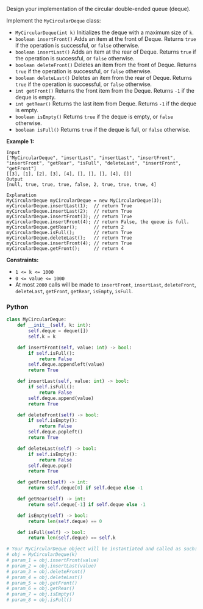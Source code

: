 Design your implementation of the circular double-ended queue (deque).

Implement the  `MyCircularDeque`  class:

- `MyCircularDeque(int k)`  Initializes the deque with a maximum size of  `k`.
- `boolean insertFront()`  Adds an item at the front of Deque. Returns  `true`  if the operation is successful,
  or  `false`  otherwise.
- `boolean insertLast()`  Adds an item at the rear of Deque. Returns  `true`  if the operation is successful,
  or  `false`  otherwise.
- `boolean deleteFront()`  Deletes an item from the front of Deque. Returns  `true`  if the operation is successful,
  or  `false`  otherwise.
- `boolean deleteLast()`  Deletes an item from the rear of Deque. Returns  `true`  if the operation is successful,
  or  `false`  otherwise.
- `int getFront()`  Returns the front item from the Deque. Returns  `-1`  if the deque is empty.
- `int getRear()`  Returns the last item from Deque. Returns  `-1`  if the deque is empty.
- `boolean isEmpty()`  Returns  `true`  if the deque is empty, or  `false`  otherwise.
- `boolean isFull()`  Returns  `true`  if the deque is full, or  `false`  otherwise.

**Example 1:**

```
Input
["MyCircularDeque", "insertLast", "insertLast", "insertFront", "insertFront", "getRear", "isFull", "deleteLast", "insertFront", "getFront"]
[[3], [1], [2], [3], [4], [], [], [], [4], []]
Output
[null, true, true, true, false, 2, true, true, true, 4]

Explanation
MyCircularDeque myCircularDeque = new MyCircularDeque(3);
myCircularDeque.insertLast(1);  // return True
myCircularDeque.insertLast(2);  // return True
myCircularDeque.insertFront(3); // return True
myCircularDeque.insertFront(4); // return False, the queue is full.
myCircularDeque.getRear();      // return 2
myCircularDeque.isFull();       // return True
myCircularDeque.deleteLast();   // return True
myCircularDeque.insertFront(4); // return True
myCircularDeque.getFront();     // return 4
```

**Constraints:**

- `1 <= k <= 1000`
- `0 <= value <= 1000`
- At most  `2000`  calls will be made
  to  `insertFront`,  `insertLast`,  `deleteFront`,  `deleteLast`,  `getFront`,  `getRear`,  `isEmpty`,  `isFull`.

### Python

```py
class MyCircularDeque:
    def __init__(self, k: int):
        self.deque = deque([])
        self.k = k

    def insertFront(self, value: int) -> bool:
        if self.isFull():
            return False
        self.deque.appendleft(value)
        return True

    def insertLast(self, value: int) -> bool:
        if self.isFull():
            return False
        self.deque.append(value)
        return True

    def deleteFront(self) -> bool:
        if self.isEmpty():
            return False
        self.deque.popleft()
        return True

    def deleteLast(self) -> bool:
        if self.isEmpty():
            return False
        self.deque.pop()
        return True

    def getFront(self) -> int:
        return self.deque[0] if self.deque else -1

    def getRear(self) -> int:
        return self.deque[-1] if self.deque else -1

    def isEmpty(self) -> bool:
        return len(self.deque) == 0

    def isFull(self) -> bool:
        return len(self.deque) == self.k

# Your MyCircularDeque object will be instantiated and called as such:
# obj = MyCircularDeque(k)
# param_1 = obj.insertFront(value)
# param_2 = obj.insertLast(value)
# param_3 = obj.deleteFront()
# param_4 = obj.deleteLast()
# param_5 = obj.getFront()
# param_6 = obj.getRear()
# param_7 = obj.isEmpty()
# param_8 = obj.isFull()
```
